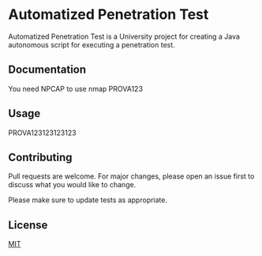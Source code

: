 # Automatized Penetration Test

Automatized Penetration Test is a University project for creating a Java autonomous script for executing a penetration test.

## Documentation

You need NPCAP to use nmap
PROVA123

## Usage

PROVA123123123123

## Contributing
Pull requests are welcome. For major changes, please open an issue first to discuss what you would like to change.

Please make sure to update tests as appropriate.

## License
[MIT](https://choosealicense.com/licenses/mit/)